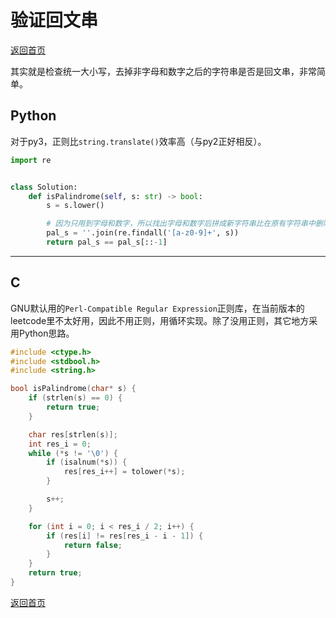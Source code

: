 <!--
 * @Author: Hiseh
 * @Date: 2019-10-09 10:24:36
 * @LastEditors: Hiseh
 * @LastEditTime: 2019-10-10 11:31:37
 * @Description: 
 -->
# 验证回文串
[返回首页](../README.md)

其实就是检查统一大小写，去掉非字母和数字之后的字符串是否是回文串，非常简单。
## Python
对于py3，正则比`string.translate()`效率高（与py2正好相反）。
```python
import re


class Solution:
    def isPalindrome(self, s: str) -> bool:
        s = s.lower()

        # 因为只用到字母和数字，所以找出字母和数字后拼成新字符串比在原有字符串中删除非字母和数字效率高
        pal_s = ''.join(re.findall('[a-z0-9]+', s))
        return pal_s == pal_s[::-1]
```
---

## C
GNU默认用的`Perl-Compatible Regular Expression`正则库，在当前版本的leetcode里不太好用，因此不用正则，用循环实现。除了没用正则，其它地方采用Python思路。
```c
#include <ctype.h>
#include <stdbool.h>
#include <string.h>

bool isPalindrome(char* s) {
    if (strlen(s) == 0) {
        return true;
    }

    char res[strlen(s)];
    int res_i = 0;
    while (*s != '\0') {
        if (isalnum(*s)) {
            res[res_i++] = tolower(*s);
        }

        s++;
    }

    for (int i = 0; i < res_i / 2; i++) {
        if (res[i] != res[res_i - i - 1]) {
            return false;
        }
    }
    return true;
}
```
[返回首页](../README.md)